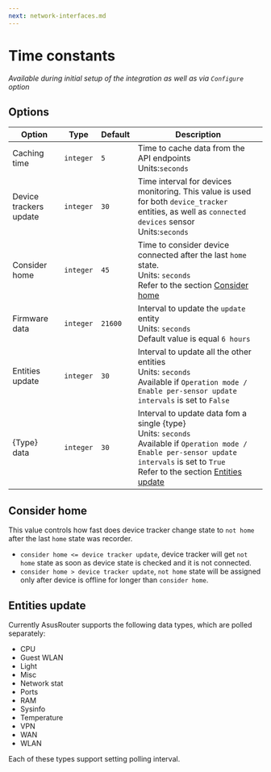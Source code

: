 ```yaml
---
next: network-interfaces.md
---
```


# Time constants

*Available during initial setup of the integration as well as via `Configure` option*

## Options

|                Option|     Type|Default|                                                                                                                                                                                                          Description|
|----------------------|---------|-------|---------------------------------------------------------------------------------------------------------------------------------------------------------------------------------------------------------------------|
|Caching time          |`integer`|`5`    |Time to cache data from the API endpoints<br/>Units:`seconds`                                                                                                                                                        |
|Device trackers update|`integer`|`30`   |Time interval for devices monitoring. This value is used for both `device_tracker` entities, as well as `connected devices` sensor<br/>Units:`seconds`                                                               |
|Consider home         |`integer`|`45`   |Time to consider device connected after the last `home` state.<br/>Units: `seconds`<br/>Refer to the section [Consider home](#consider-home)                                                                         |
|Firmware data         |`integer`|`21600`|Interval to update the `update` entity<br/>Units: `seconds`<br/>Default value is equal `6 hours`                                                                                                                     |
|Entities update       |`integer`|`30`   |Interval to update all the other entities<br/>Units: `seconds`<br/>Available if `Operation mode / Enable per-sensor update intervals` is set to `False`                                                              |
|{Type} data           |`integer`|`30`   |Interval to update data fom a single {type}<br/>Units: `seconds`<br/>Available if `Operation mode / Enable per-sensor update intervals` is set to `True`<br/>Refer to the section [Entities update](#entities-update)|

## Consider home

This value controls how fast does device tracker change state to `not home` after the last `home` state was recorder.

- `consider home <= device tracker update`, device tracker will get `not home` state as soon as device state is checked and it is not connected.
- `consider home > device tracker update`, `not home` state will be assigned only after device is offline for longer than `consider home`.

## Entities update

Currently AsusRouter supports the following data types, which are polled separately:

- CPU
- Guest WLAN
- Light
- Misc
- Network stat
- Ports
- RAM
- Sysinfo
- Temperature
- VPN
- WAN
- WLAN

Each of these types support setting polling interval.
